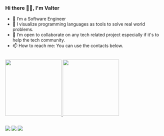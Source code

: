### Hi there 👋🏾, I'm Valter
- 🔭 I’m a Software Engineer
- 🌱 I visualize programming languages as tools to solve real world problems.
- 👯 I’m open to collaborate on any tech related project especially if it's to help the tech community.
- 📫 How to reach me: You can use the contacts below.
##

 <div>
  <a href="https://github.com/valterandremachado">
  <img height="180em" src="https://github-readme-stats.vercel.app/api?username=valterandremachado&show_icons=true&theme=dracula&include_all_commits=true&count_private=true"/>
  <img height="180em" src="https://github-readme-stats.vercel.app/api/top-langs/?username=valterandremachado&layout=compact&langs_count=7&theme=dracula"/>
</div>
  
  ##
  
  <div> 
      <a href="https://www.linkedin.com/in/valter-a-machado" target="_blank"><img src="https://img.shields.io/badge/-LinkedIn-%230077B5?style=for-the-badge&logo=linkedin&logoColor=white" target="_blank"></a>
     <a href = "mailto:vmachado.jobseek@gmail.com"><img src="https://img.shields.io/badge/-Gmail-%23333?style=for-the-badge&logo=gmail&logoColor=white" target="_blank"></a>
 	<a href="https://twitter.com/valtermachadovm" target="_blank"><img src="https://img.shields.io/badge/Twitter-1DA1F2?style=for-the-badge&logo=twitter&logoColor=white" target="_blank"></a>
 
</div>

